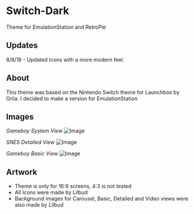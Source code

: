 # Switch-Dark
Theme for EmulationStation and RetroPie

Updates
-------
8/8/18 - Updated Icons with a more modern feel.

About
-----

This theme was based on the Nintendo Switch theme for Launchbox by Grila. I decided to make a version for EmulationStation

Images
------

*Gameboy System View*
![Image](https://i.imgur.com/huRQEfs.png)

*SNES Detailed View*
![Image](https://i.imgur.com/ssbOG4B.png)

*Gameboy Basic View*
![Image](https://i.imgur.com/xAzeDX9.png)


Artwork
-------

- Theme is only for 16:9 screens, 4:3 is not tested
- All Icons were made by Lilbud
- Background images for Carousel, Basic, Detailed and Video views were also made by Lilbud
